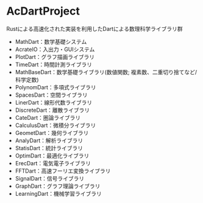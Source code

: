 # AcDartProject

Rustによる高速化された実装を利用したDartによる数理科学ライブラリ群

- MathDart：数学基礎システム
- AcrateIO：入出力・GUIシステム
- PlotDart：グラフ描画ライブラリ
- TimeDart：時間計測ライブラリ
- MathBaseDart：数学基礎ライブラリ(数値関数; 複素数、二重切り捨てなど/科学定数)
- PolynomDart：多項式ライブラリ
- SpacesDart：空間ライブラリ
- LinerDart：線形代数ライブラリ
- DiscreteDart：離散ライブラリ
- CateDart：圏論ライブラリ
- CalculusDart：微積分ライブラリ
- GeometDart：幾何ライブラリ
- AnalyDart：解析ライブラリ
- StatisDart：統計ライブラリ
- OptimDart：最適化ライブラリ
- ErecDart：電気電子ライブラリ
- FFTDart：高速フーリエ変換ライブラリ
- SignalDart：信号ライブラリ
- GraphDart：グラフ理論ライブラリ
- LearningDart：機械学習ライブラリ
